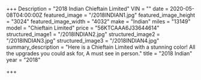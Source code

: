 +++
Description = "2018 Indian Chieftain Limited"
VIN = ""
date = 2020-05-08T04:00:00Z
featured_image = "/2018INDIAN1.jpg"
featured_image_height = "3024"
featured_image_width = "4032"
make = "Indian"
miles = "13149"
model = "Chieftain Limited"
price = "56KTCAAA6J33644614"
structured_image1 = "/2018INDIAN2.jpg"
structured_image2 = "/2018INDIAN3.jpg"
structured_image3 = "/2018INDIAN4.jpg"
summary_description = "Here is a Chieftain Limited with a stunning color! All the upgrades you could ask for, A must see in person."
title = "2018 Indian"
year = "2018"

+++
